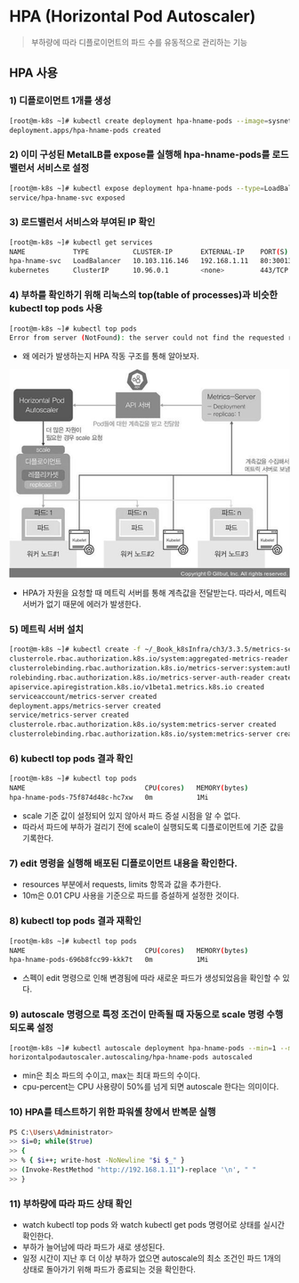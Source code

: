 # HPA (Horizontal Pod Autoscaler)
> 부하량에 따라 디플로이먼트의 파드 수를 유동적으로 관리하는 기능

## HPA 사용
### 1) 디플로이먼트 1개를 생성
```bash
[root@m-k8s ~]# kubectl create deployment hpa-hname-pods --image=sysnet4admin/echo-hname
deployment.apps/hpa-hname-pods created
```

### 2) 이미 구성된 MetalLB를 expose를 실행해 hpa-hname-pods를 로드밸런서 서비스로 설정
```bash
[root@m-k8s ~]# kubectl expose deployment hpa-hname-pods --type=LoadBalancer --name=hpa-hname-svc --port=80
service/hpa-hname-svc exposed
```

### 3) 로드밸런서 서비스와 부여된 IP 확인
```bash
[root@m-k8s ~]# kubectl get services
NAME            TYPE           CLUSTER-IP       EXTERNAL-IP    PORT(S)        AGE
hpa-hname-svc   LoadBalancer   10.103.116.146   192.168.1.11   80:30013/TCP   29s
kubernetes      ClusterIP      10.96.0.1        <none>         443/TCP        4d4h
```

### 4) 부하를 확인하기 위해 리눅스의 top(table of processes)과 비슷한 kubectl top pods 사용
```bash
[root@m-k8s ~]# kubectl top pods
Error from server (NotFound): the server could not find the requested resource (get services http:heapster:)
```
- 왜 에러가 발생하는지 HPA 작동 구조를 통해 알아보자.

<p align="center"><img src="../images/hpa_struct.jpg" width="600"></p>

- HPA가 자원을 요청할 때 메트릭 서버를 통해 계측값을 전달받는다. 따라서, 메트릭 서버가 없기 때문에 에러가 발생한다.

### 5) 메트릭 서버 설치
```bash
[root@m-k8s ~]# kubectl create -f ~/_Book_k8sInfra/ch3/3.3.5/metrics-server.yaml
clusterrole.rbac.authorization.k8s.io/system:aggregated-metrics-reader created
clusterrolebinding.rbac.authorization.k8s.io/metrics-server:system:auth-delegator created
rolebinding.rbac.authorization.k8s.io/metrics-server-auth-reader created
apiservice.apiregistration.k8s.io/v1beta1.metrics.k8s.io created
serviceaccount/metrics-server created
deployment.apps/metrics-server created
service/metrics-server created
clusterrole.rbac.authorization.k8s.io/system:metrics-server created
clusterrolebinding.rbac.authorization.k8s.io/system:metrics-server created
```

### 6) kubectl top pods 결과 확인
```bash
[root@m-k8s ~]# kubectl top pods
NAME                              CPU(cores)   MEMORY(bytes)
hpa-hname-pods-75f874d48c-hc7xw   0m           1Mi
```

- scale 기준 값이 설정되어 있지 않아서 파드 증설 시점을 알 수 없다.
- 따라서 파드에 부하가 걸리기 전에 scale이 실행되도록 디플로이먼트에 기준 값을 기록한다.

### 7) edit 명령을 실행해 배포된 디플로이먼트 내용을 확인한다.
- resources 부분에서 requests, limits 항목과 값을 추가한다.
- 10m은 0.01 CPU 사용을 기준으로 파드를 증설하게 설정한 것이다.

### 8) kubectl top pods 결과 재확인
```bash
[root@m-k8s ~]# kubectl top pods
NAME                              CPU(cores)   MEMORY(bytes)
hpa-hname-pods-696b8fcc99-kkk7t   0m           1Mi
```

- 스펙이 edit 명령으로 인해 변경됨에 따라 새로운 파드가 생성되었음을 확인할 수 있다.

### 9) autoscale 명령으로 특정 조건이 만족될 때 자동으로 scale 명령 수행되도록 설정
```bash
[root@m-k8s ~]# kubectl autoscale deployment hpa-hname-pods --min=1 --max=30 --cpu-percent=50
horizontalpodautoscaler.autoscaling/hpa-hname-pods autoscaled
```
- min은 최소 파드의 수이고, max는 최대 파드의 수이다.
- cpu-percent는 CPU 사용량이 50%를 넘게 되면 autoscale 한다는 의미이다.

### 10) HPA를 테스트하기 위한 파워셸 창에서 반복문 실행
```bash
PS C:\Users\Administrator>
>> $i=0; while($true)
>> {
>> % { $i++; write-host -NoNewline "$i $_" }
>> (Invoke-RestMethod "http://192.168.1.11")-replace '\n', " "
>> }
```

### 11) 부하량에 따라 파드 상태 확인
- watch kubectl top pods 와 watch kubectl get pods 명령어로 상태를 실시간 확인한다.
- 부하가 늘어남에 따라 파드가 새로 생성된다.
- 일정 시간이 지난 후 더 이상 부하가 없으면 autoscale의 최소 조건인 파드 1개의 상태로 돌아가기 위해 파드가 종료되는 것을 확인한다.














